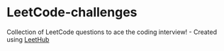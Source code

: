 # LeetCode-challenges
Collection of LeetCode questions to ace the coding interview! - Created using [LeetHub](https://github.com/QasimWani/LeetHub)
